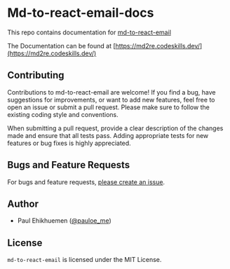 # Md-to-react-email-docs

This repo contains documentation for [md-to-react-email](https://github.com/codeskills-dev/md-to-react-email)

The Documentation can be found at [https://md2re.codeskills.dev/](https://md2re.codeskills.dev/)

## Contributing

Contributions to md-to-react-email are welcome! If you find a bug, have suggestions for improvements, or want to add new features, feel free to open an issue or submit a pull request. Please make sure to follow the existing coding style and conventions.

When submitting a pull request, provide a clear description of the changes made and ensure that all tests pass. Adding appropriate tests for new features or bug fixes is highly appreciated.

## Bugs and Feature Requests

For bugs and feature requests, [please create an issue](https://github.com/codeskills-dev/md-to-react-mail/issues/new/choose).

## Author

- Paul Ehikhuemen ([@pauloe_me](https://twitter.com/pauloe_me))

## License

`md-to-react-email` is licensed under the MIT License.
